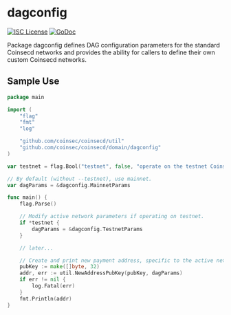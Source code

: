 dagconfig
========

[![ISC License](http://img.shields.io/badge/license-ISC-blue.svg)](https://choosealicense.com/licenses/isc/)
[![GoDoc](https://img.shields.io/badge/godoc-reference-blue.svg)](http://godoc.org/github.com/coinsec/coinsecd/dagconfig)

Package dagconfig defines DAG configuration parameters for the standard
Coinsecd networks and provides the ability for callers to define their own custom
Coinsecd networks.

## Sample Use

```Go
package main

import (
	"flag"
	"fmt"
	"log"

	"github.com/coinsec/coinsecd/util"
	"github.com/coinsec/coinsecd/domain/dagconfig"
)

var testnet = flag.Bool("testnet", false, "operate on the testnet Coinsec network")

// By default (without --testnet), use mainnet.
var dagParams = &dagconfig.MainnetParams

func main() {
	flag.Parse()

	// Modify active network parameters if operating on testnet.
	if *testnet {
		dagParams = &dagconfig.TestnetParams
	}

	// later...

	// Create and print new payment address, specific to the active network.
	pubKey := make([]byte, 32)
	addr, err := util.NewAddressPubKey(pubKey, dagParams)
	if err != nil {
		log.Fatal(err)
	}
	fmt.Println(addr)
}
```
